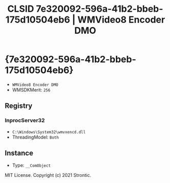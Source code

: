 ﻿---
title: "CLSID 7e320092-596a-41b2-bbeb-175d10504eb6 | WMVideo8 Encoder DMO"
excerpt: What is COM-Object CLSID 7e320092-596a-41b2-bbeb-175d10504eb6?
---

# {7e320092-596a-41b2-bbeb-175d10504eb6}

* `WMVideo8 Encoder DMO`
* WMSDKMerit: `256`

## Registry


### InprocServer32

* `C:\Windows\System32\wmvxencd.dll`
* ThreadingModel: `Both`

## Instance

* Type: `__ComObject`

MIT License. Copyright (c) 2021 Strontic.


